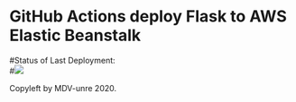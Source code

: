 # GitHub Actions deploy Flask to AWS Elastic Beanstalk




#Status of Last Deployment:<br>
#<img src="https://github.com/MDV-unre/github-actions/workflows/CI-CD-Pipeline-to-AWS-ElasticBeastalk/badge.svg?branch=master"><br>


Copyleft by MDV-unre 2020.
